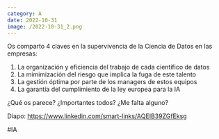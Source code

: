 ```yaml
--- 
category: A 
date: 2022-10-31 
image: /2022-10-31_2.png 
--- 
```


Os comparto 4 claves en la supervivencia de la Ciencia de Datos en las empresas:

1) La organización y eficiencia del trabajo de cada científico de datos
2) La mimimización del riesgo que implica la fuga de este talento
3) La gestión óptima por parte de los managers de estos equipos
4) La garantía del cumplimiento de la ley europea para la IA

¿Qué os parece? ¿Importantes todos? ¿Me falta alguno?

Diapo: https://www.linkedin.com/smart-links/AQEIB39ZGfEksg

#IA